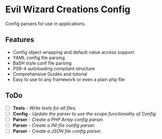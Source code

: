 Evil Wizard Creations Config
=========================

Config parsers for use in applications.

Features
--------

* Config object wrapping and default value access support
* YAML config file parsing
* BaSH style conf file parsing
* PSR-4 autoloading compliant structure
* Comprehensive Guides and tutorial
* Easy to use to any framework or even a plain php file

ToDo
--------

- [ ] **Tests** - *Write tests for all files.*
- [ ] **Config** - *Update the parser to use the scope functionality of Config.*
- [ ] **Parser** - *Create a PHP Array config parser.*
- [ ] **Parser** - *Create a INI file config parser.*
- [ ] **Parser** - *Create a JSON file config parser.*
